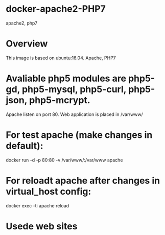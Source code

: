 # docker-apache2-PHP7

apache2, php7

# Overview

This image is based on ubuntu:16.04.
Apache, PHP7

# Avaliable php5 modules are php5-gd, php5-mysql, php5-curl, php5-json, php5-mcrypt.

Apache listen on port 80.
Web application is placed in /var/www/

# For test apache (make changes in default): 

docker run -d -p 80:80 -v /var/www/:/var/www  apache

# For reloadt apache after changes in virtual_host config: 

docker exec -ti apache reload

# Usede web sites

